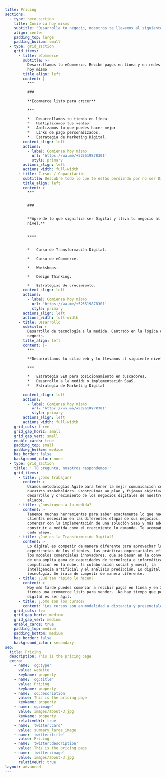 ```yaml
---
title: Pricing
sections:
  - type: hero_section
    title: Comienza hoy mismo
    subtitle: 'Desarrolla tu negocio, nosotros te llevamos al siguiente nivel.'
    align: center
    padding_top: large
    padding_bottom: small
  - type: grid_section
    grid_items:
      - title: eCommerce
        subtitle: >-
          Desarrollamos tu eCommerce. Recibe pagos en línea y en redes sociales
          hoy mismo
        title_align: left
        content: |
          ***

          ###

          **Ecommerce listo para crecer**

          ***

          *   Desarrollamos tu tienda en línea.
          *   Multiplicamos tus ventas
          *   Analizamos lo que puedes hacer mejor
          *   Links de pago personalizados.
          *   Estrategia de Marketing Digital.
        content_align: left
        actions:
          - label: Comienza hoy mismo
            url: 'https://wa.me/+525619878301'
            style: primary
        actions_align: left
        actions_width: full-width
      - title: Cursos / Capacitación
        subtitle: Descubre todo lo que te estás perdiendo por no ser Digital.
        title_align: left
        content: >
          ***


          ###


          **Aprende lo que significa ser Digital y lleva tu negocio al siguiente
          nivel.**


          ****


          *   Curso de Transformación Digital.

          *   Curso de eCommerce.

          *   Workshops.

          *   Design Thinking.

          *   Estrategias de crecimiento.
        content_align: left
        actions:
          - label: Comienza hoy mismo
            url: 'https://wa.me/+525619878301'
            style: primary
        actions_align: left
        actions_width: full-width
      - title: Desarrollo
        subtitle: >-
          Desarrollo de tecnología a la medida. Centrado en la lógica de
          negocio.
        title_align: left
        content: |+
          ***

          **Desarrollamos tu sitio web y lo llevamos al siguiente nivel.**

          ***

          *   Estrategia SEO para posicionamiento en buscadores.
          *   Desarrollo a la medida o implementación SaaS.
          *   Estrategía de Marketing Digital

        content_align: left
        actions:
          - label: Comienza hoy mismo
            url: 'https://wa.me/+525619878301'
            style: primary
        actions_align: left
        actions_width: full-width
    grid_cols: three
    grid_gap_horiz: small
    grid_gap_vert: small
    enable_cards: true
    padding_top: small
    padding_bottom: medium
    has_border: false
    background_color: none
  - type: grid_section
    title: '¡Tú pregunta, nosotros respondemos!'
    grid_items:
      - title: ¿Cómo trabajan?
        content: >
          Usamos metodologías Agile para tener la mejor comunicación con
          nuestros stakeholders. Construimos un plan y fijamos objetivos para el
          desarrollo y crecimiento de los negocios digitales de nuestros
          aliados. 
      - title: ¿Construyen a la medida?
        content: >
          Tenemos muchas herramientas para saber exactamente lo que nuestros
          clientes necesitan en las diferentes etapas de sus negocios. Podemos
          comenzar con la implementación de una solución SaaS y más adelante
          construir a medida como el crecimiento lo demande. Te acompañamos en
          cada etapa. 
      - title: ¿Qué es la Transformación Digital?
        content: >
          Lo digital es competir de manera diferente para aprovechar las nuevas
          experiencias de los clientes, las prácticas empresariales eficientes y
          los modelos comerciales innovadores, que se basan en la convergencia
          de una amplia gama de capacidades de tecnología e informática, como la
          computación en la nube, la colaboración social y móvil, la
          inteligencia artificial y el análisis predicción. Lo digital no es la
          tecnología. Se trata de competir de manera diferente.
      - title: ¿Qué tan rápido lo hacen?
        content: >
          Hoy más tarde puedes comenzar a recibir pagos en línea y en 3 días
          tienes una ecommerce listo para vender. ¡No hay tiempo que perder! Ser
          digital es ser ágil. 
      - title: ¿Cómo son los cursos?
        content: "Los cursos son en modalidad a distancia y presenciales con todas las medidas sanitarias en nuestras oficinas en la Ciudad de México, Perif. Sur 3720, Jardines del Pedregal, Álvaro Obregón, 01900 Artz Pedregal, CDMX\_\n"
    grid_cols: two
    grid_gap_horiz: medium
    grid_gap_vert: medium
    enable_cards: true
    padding_top: medium
    padding_bottom: medium
    has_border: false
    background_color: secondary
seo:
  title: Pricing
  description: This is the pricing page
  extra:
    - name: 'og:type'
      value: website
      keyName: property
    - name: 'og:title'
      value: Pricing
      keyName: property
    - name: 'og:description'
      value: This is the pricing page
      keyName: property
    - name: 'og:image'
      value: images/about-3.jpg
      keyName: property
      relativeUrl: true
    - name: 'twitter:card'
      value: summary_large_image
    - name: 'twitter:title'
      value: Pricing
    - name: 'twitter:description'
      value: This is the pricing page
    - name: 'twitter:image'
      value: images/about-3.jpg
      relativeUrl: true
layout: advanced
---
```

